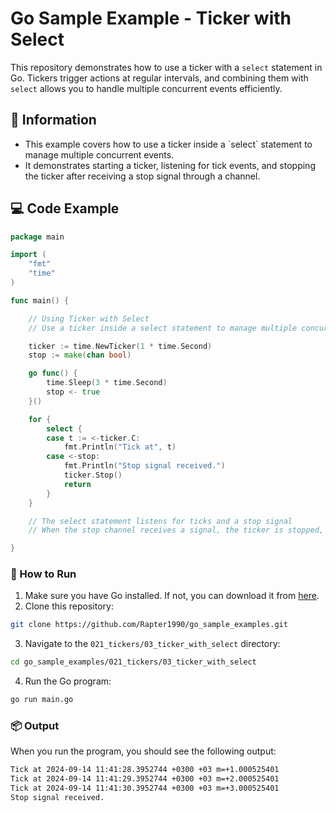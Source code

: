 # Go Sample Example - Ticker with Select

This repository demonstrates how to use a ticker with a `select` statement in Go. Tickers trigger actions at regular intervals, and combining them with `select` allows you to handle multiple concurrent events efficiently.

## 📖 Information

<ul style="list-style-type:disc">
  <li>This example covers how to use a ticker inside a `select` statement to manage multiple concurrent events.</li>
  <li>It demonstrates starting a ticker, listening for tick events, and stopping the ticker after receiving a stop signal through a channel.</li>
</ul>

## 💻 Code Example

```go
package main

import (
	"fmt"
	"time"
)

func main() {

	// Using Ticker with Select
	// Use a ticker inside a select statement to manage multiple concurrent events

	ticker := time.NewTicker(1 * time.Second)
	stop := make(chan bool)

	go func() {
		time.Sleep(3 * time.Second)
		stop <- true
	}()

	for {
		select {
		case t := <-ticker.C:
			fmt.Println("Tick at", t)
		case <-stop:
			fmt.Println("Stop signal received.")
			ticker.Stop()
			return
		}
	}

	// The select statement listens for ticks and a stop signal
	// When the stop channel receives a signal, the ticker is stopped, and the program exits the loop

}
```

### 🏃 How to Run

1. Make sure you have Go installed. If not, you can download it from [here](https://golang.org/dl/).
2. Clone this repository:

```bash
git clone https://github.com/Rapter1990/go_sample_examples.git
```

3. Navigate to the `021_tickers/03_ticker_with_select` directory:

```bash
cd go_sample_examples/021_tickers/03_ticker_with_select
```

4. Run the Go program:

```bash
go run main.go
```

### 📦 Output

When you run the program, you should see the following output:

```bash
Tick at 2024-09-14 11:41:28.3952744 +0300 +03 m=+1.000525401
Tick at 2024-09-14 11:41:29.3952744 +0300 +03 m=+2.000525401
Tick at 2024-09-14 11:41:30.3952744 +0300 +03 m=+3.000525401
Stop signal received.
```
